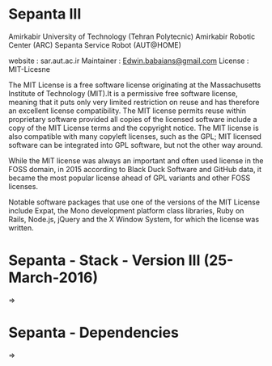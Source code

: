 # Sepanta III

Amirkabir University of Technology (Tehran Polytecnic)
Amirkabir Robotic Center (ARC)
Sepanta Service Robot (AUT@HOME)

website : sar.aut.ac.ir
Maintainer : Edwin.babaians@gmail.com
License : MIT-Licesne

The MIT License is a free software license originating at the Massachusetts Institute of Technology (MIT).It is a permissive free software license, meaning that it puts only very limited restriction on reuse and has therefore an excellent license compatibility. The MIT license permits reuse within proprietary software provided all copies of the licensed software include a copy of the MIT License terms and the copyright notice. The MIT license is also compatible with many copyleft licenses, such as the GPL; MIT licensed software can be integrated into GPL software, but not the other way around.

While the MIT license was always an important and often used license in the FOSS domain, in 2015 according to Black Duck Software and GitHub data, it became the most popular license ahead of GPL variants and other FOSS licenses.

Notable software packages that use one of the versions of the MIT License include Expat, the Mono development platform class libraries, Ruby on Rails, Node.js, jQuery and the X Window System, for which the license was written.

Sepanta - Stack - Version III (25-March-2016)
==============================================
=> 

Sepanta - Dependencies
==============================================
=> 



